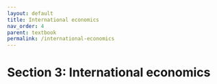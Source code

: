 ```yaml
---
layout: default
title: International economics
nav_order: 4
parent: textbook
permalink: /international-economics
---
```


# Section 3: International economics
